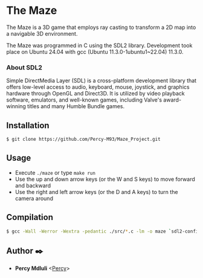 # The Maze

The Maze is a 3D game that employs ray casting to transform a 2D map into a navigable 3D environment.

The Maze was programmed in C using the SDL2 library. Development took place on Ubuntu 24.04 with gcc (Ubuntu 11.3.0-1ubuntu1~22.04) 11.3.0.

### About SDL2 

Simple DirectMedia Layer (SDL) is a cross-platform development library that offers low-level access to audio, keyboard, mouse, joystick, and graphics hardware through OpenGL and Direct3D. It is utilized by video playback software, emulators, and well-known games, including Valve's award-winning titles and many Humble Bundle games.

## Installation 
```sh
$ git clone https://github.com/Percy-M93/Maze_Project.git
```
## Usage 

- Execute `./maze` or type `make run`
- Use the up and down arrow keys (or the W and S keys) to move forward and backward
- Use the right and left arrow keys (or the D and A keys) to turn the camera around

## Compilation
```sh
$ gcc -Wall -Werror -Wextra -pedantic ./src/*.c -lm -o maze `sdl2-config --cflags` `sdl2-config --libs`;
```

## Author :black_nib:

- **Percy Mdluli** <[Percy](https://github.com/Percy-M93)>
